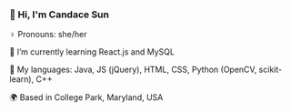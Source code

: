 ### 👋 Hi, I'm Candace Sun
♀️ Pronouns: she/her

🌱 I’m currently learning React.js and MySQL

🔮 My languages: Java, JS (jQuery), HTML, CSS, Python (OpenCV, scikit-learn), C++ 

🌍 Based in College Park, Maryland, USA
<!--
**candace-sun/candace-sun** is a ✨ _special_ ✨ repository because its `README.md` (this file) appears on your GitHub profile.

Here are some ideas to get you started:

- 🔭 I’m currently working on ...
- 🌱 I’m currently learning ...
- 👯 I’m looking to collaborate on ...
- 🤔 I’m looking for help with ...
- 💬 Ask me about ...
- 📫 How to reach me: ...
- 😄 Pronouns: ...
- ⚡ Fun fact: ...
-->
